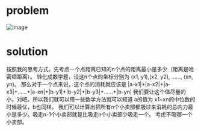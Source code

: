 # problem
![image](https://github.com/hellonk/hellonk.github.io/blob/master/problem_1162_92ee95a663e4db1741fc590a3f13c11f.jpg)
# solution
按照我的思考方式，先考虑一个点距离已知的n个点的距离最小是多少（距离是哈密顿距离）。
转化成数学题，设这n个点的坐标分别为 (x1, y1),(x2, y2), ......, (xn, yn)。
那么对于一个点来说，这个点的消耗就应该是 |a-x1|+|a-x2|+|a-x3|+......+|a-xn|+|b-y1|+|b-y2|+|b-y3|+......+|b-yn|
我们要让这个值尽量的小，对吧。所以我们就可以用一些数学方法就可以知道 a的值为 x1~xn的中位数的时候最优，b也同样。
我们可以计算出把所有n个小卖部都吸过来消耗的总内力最小是多少。吸走n-1个小卖部就是比吸走n个小卖部少吸走一个。
考虑不吸哪一个小卖部。

